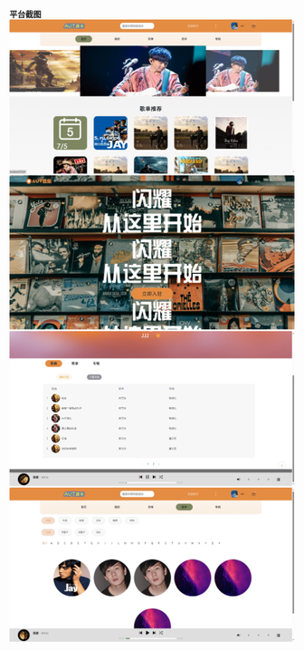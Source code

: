  **平台截图** 
![输入图片说明](%E5%BE%AE%E4%BF%A1%E6%88%AA%E5%9B%BE_20240705165035.png)
![输入图片说明](%E5%BE%AE%E4%BF%A1%E6%88%AA%E5%9B%BE_20240705165026.png)
![输入图片说明](%E5%BE%AE%E4%BF%A1%E6%88%AA%E5%9B%BE_20240705165048.png)
![输入图片说明](%E5%BE%AE%E4%BF%A1%E6%88%AA%E5%9B%BE_20240705165144.png)
